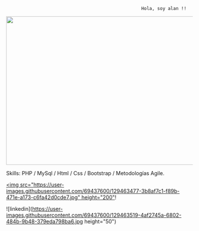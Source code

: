 
                                                       Hola, soy alan !!
<img src="https://user-images.githubusercontent.com/69437600/129463183-1ee21578-d255-45db-a22e-9a85865a5145.jpg" height="400" width="800">



Skills: PHP / MySql / Html / Css / Bootstrap / Metodologías Agile.

[<img src="https://user-images.githubusercontent.com/69437600/129463477-3b8af7c1-f89b-471e-a173-c6fa42d0cde7.jpg" height="200"](www.linkedin.com/in/alan-alzogaray)!

![linkedin](https://user-images.githubusercontent.com/69437600/129463519-4af2745a-6802-484b-9b48-379eda798ba6.jpg height="50")
